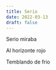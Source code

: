 ```yaml
---
title: Serio
date: 2022-03-13
draft: false
---
```


Serio miraba

Al horizonte rojo

Temblando de frio